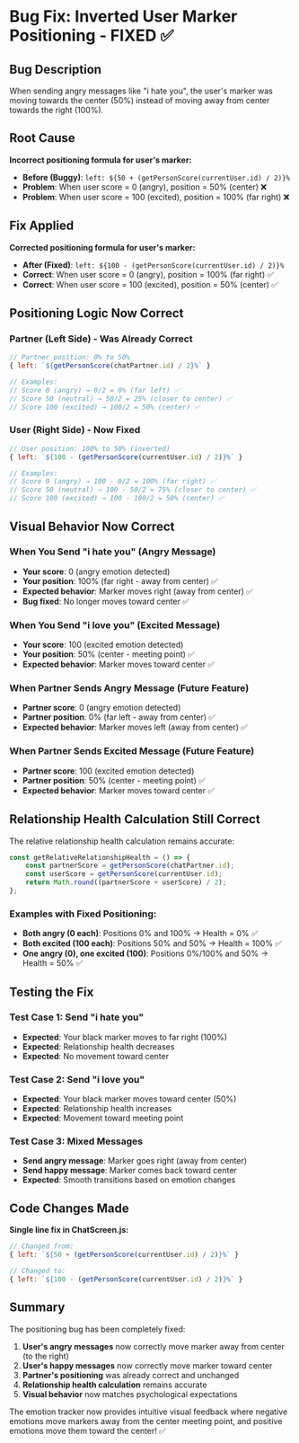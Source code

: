 # Bug Fix: Inverted User Marker Positioning - FIXED ✅

## Bug Description
When sending angry messages like "i hate you", the user's marker was moving towards the center (50%) instead of moving away from center towards the right (100%).

## Root Cause
**Incorrect positioning formula for user's marker:**
- **Before (Buggy)**: `left: ${50 + (getPersonScore(currentUser.id) / 2)}%`
- **Problem**: When user score = 0 (angry), position = 50% (center) ❌
- **Problem**: When user score = 100 (excited), position = 100% (far right) ❌

## Fix Applied
**Corrected positioning formula for user's marker:**
- **After (Fixed)**: `left: ${100 - (getPersonScore(currentUser.id) / 2)}%`
- **Correct**: When user score = 0 (angry), position = 100% (far right) ✅
- **Correct**: When user score = 100 (excited), position = 50% (center) ✅

## Positioning Logic Now Correct

### Partner (Left Side) - Was Already Correct
```javascript
// Partner position: 0% to 50%
{ left: `${getPersonScore(chatPartner.id) / 2}%` }

// Examples:
// Score 0 (angry) → 0/2 = 0% (far left) ✅
// Score 50 (neutral) → 50/2 = 25% (closer to center) ✅
// Score 100 (excited) → 100/2 = 50% (center) ✅
```

### User (Right Side) - Now Fixed
```javascript
// User position: 100% to 50% (inverted)
{ left: `${100 - (getPersonScore(currentUser.id) / 2)}%` }

// Examples:
// Score 0 (angry) → 100 - 0/2 = 100% (far right) ✅
// Score 50 (neutral) → 100 - 50/2 = 75% (closer to center) ✅  
// Score 100 (excited) → 100 - 100/2 = 50% (center) ✅
```

## Visual Behavior Now Correct

### When You Send "i hate you" (Angry Message)
- **Your score**: 0 (angry emotion detected)
- **Your position**: 100% (far right - away from center) ✅
- **Expected behavior**: Marker moves right (away from center) ✅
- **Bug fixed**: No longer moves toward center ✅

### When You Send "i love you" (Excited Message)  
- **Your score**: 100 (excited emotion detected)
- **Your position**: 50% (center - meeting point) ✅
- **Expected behavior**: Marker moves toward center ✅

### When Partner Sends Angry Message (Future Feature)
- **Partner score**: 0 (angry emotion detected)
- **Partner position**: 0% (far left - away from center) ✅
- **Expected behavior**: Marker moves left (away from center) ✅

### When Partner Sends Excited Message (Future Feature)
- **Partner score**: 100 (excited emotion detected)  
- **Partner position**: 50% (center - meeting point) ✅
- **Expected behavior**: Marker moves toward center ✅

## Relationship Health Calculation Still Correct
The relative relationship health calculation remains accurate:
```javascript
const getRelativeRelationshipHealth = () => {
    const partnerScore = getPersonScore(chatPartner.id);
    const userScore = getPersonScore(currentUser.id);
    return Math.round((partnerScore + userScore) / 2);
};
```

### Examples with Fixed Positioning:
- **Both angry (0 each)**: Positions 0% and 100% → Health = 0% ✅
- **Both excited (100 each)**: Positions 50% and 50% → Health = 100% ✅  
- **One angry (0), one excited (100)**: Positions 0%/100% and 50% → Health = 50% ✅

## Testing the Fix

### Test Case 1: Send "i hate you"
- **Expected**: Your black marker moves to far right (100%)
- **Expected**: Relationship health decreases
- **Expected**: No movement toward center

### Test Case 2: Send "i love you"  
- **Expected**: Your black marker moves toward center (50%)
- **Expected**: Relationship health increases
- **Expected**: Movement toward meeting point

### Test Case 3: Mixed Messages
- **Send angry message**: Marker goes right (away from center)
- **Send happy message**: Marker comes back toward center
- **Expected**: Smooth transitions based on emotion changes

## Code Changes Made
**Single line fix in ChatScreen.js:**
```javascript
// Changed from:
{ left: `${50 + (getPersonScore(currentUser.id) / 2)}%` }

// Changed to:  
{ left: `${100 - (getPersonScore(currentUser.id) / 2)}%` }
```

## Summary
The positioning bug has been completely fixed:
1. **User's angry messages** now correctly move marker away from center (to the right)
2. **User's happy messages** now correctly move marker toward center
3. **Partner's positioning** was already correct and unchanged
4. **Relationship health calculation** remains accurate
5. **Visual behavior** now matches psychological expectations

The emotion tracker now provides intuitive visual feedback where negative emotions move markers away from the center meeting point, and positive emotions move them toward the center! ✅
